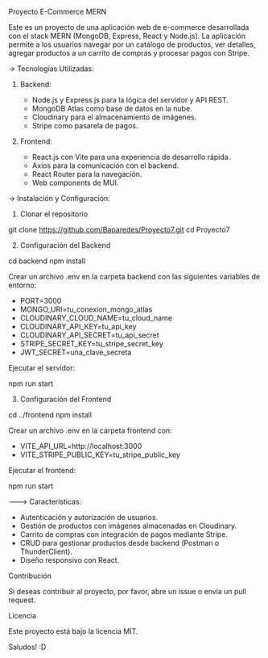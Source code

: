 Proyecto E-Commerce MERN

Este es un proyecto de una aplicación web de e-commerce desarrollada con el stack MERN (MongoDB, Express, React y Node.js). La aplicación permite a los usuarios navegar por un catálogo de productos, ver detalles, agregar productos a un carrito de compras y procesar pagos con Stripe.

-> Tecnologías Utilizadas:

1. Backend:

    - Node.js y Express.js para la lógica del servidor y API REST.
    - MongoDB Atlas como base de datos en la nube.
    - Cloudinary para el almacenamiento de imágenes.
    - Stripe como pasarela de pagos.

2. Frontend:

    - React.js con Vite para una experiencia de desarrollo rápida.
    - Axios para la comunicación con el backend.
    - React Router para la navegación.
    - Web components de MUI.

-> Instalación y Configuración:

1. Clonar el repositorio

git clone https://github.com/Baparedes/Proyecto7.git
cd Proyecto7

2. Configuración del Backend

cd backend
npm install

Crear un archivo .env en la carpeta backend con las siguientes variables de entorno:

- PORT=3000
- MONGO_URI=tu_conexion_mongo_atlas
- CLOUDINARY_CLOUD_NAME=tu_cloud_name
- CLOUDINARY_API_KEY=tu_api_key
- CLOUDINARY_API_SECRET=tu_api_secret
- STRIPE_SECRET_KEY=tu_stripe_secret_key
- JWT_SECRET=una_clave_secreta

Ejecutar el servidor:

npm run start

3. Configuración del Frontend

cd ../frontend
npm install

Crear un archivo .env en la carpeta frontend con:

- VITE_API_URL=http://localhost:3000
- VITE_STRIPE_PUBLIC_KEY=tu_stripe_public_key

Ejecutar el frontend:

npm run start

---> Características:

- Autenticación y autorización de usuarios.
- Gestión de productos con imágenes almacenadas en Cloudinary.
- Carrito de compras con integración de pagos mediante Stripe.
- CRUD para gestionar productos desde backend (Postman o ThunderClient).
- Diseño responsivo con React.

Contribución

Si deseas contribuir al proyecto, por favor, abre un issue o envía un pull request.

Licencia

Este proyecto está bajo la licencia MIT.

Saludos! :D